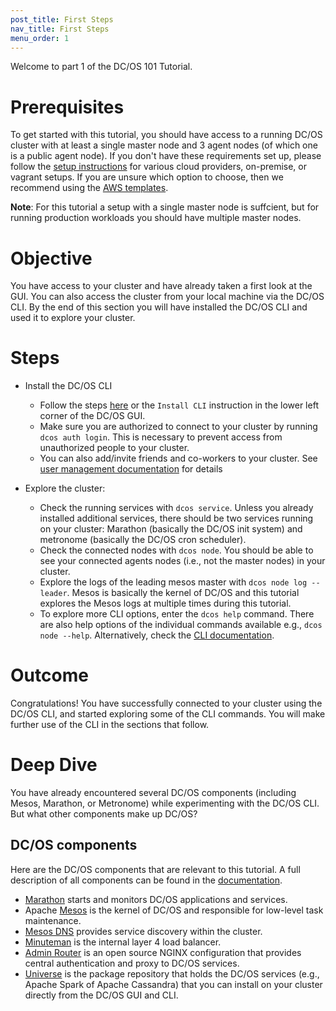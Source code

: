```yaml
---
post_title: First Steps
nav_title: First Steps
menu_order: 1
---
```


Welcome to part 1 of the DC/OS 101 Tutorial.

# Prerequisites
To get started with this tutorial, you should have access to a running DC/OS cluster with at least a single master node and 3 agent nodes (of which one is a public agent node). If you don't have these requirements set up, please follow the [setup instructions](/docs/1.10/installing/) for various cloud providers, on-premise, or vagrant setups.
If you are unsure which option to choose, then we recommend using the <a href="https://downloads.dcos.io/dcos/stable/aws.html" target="_blank">AWS templates</a>.

**Note**: For this tutorial a setup with a single master node is suffcient, but for running production workloads you should have multiple master nodes.

# Objective
You have access to your cluster and have already taken a first look at the GUI. You can also access the cluster from your local machine via the DC/OS CLI.
By the end of this section you will have installed the DC/OS CLI and used it to explore your cluster.

# Steps
  * Install the DC/OS CLI
    * Follow the steps [here](/docs/1.10/cli/install/) or the `Install CLI` instruction in the lower left corner of the DC/OS GUI.
    * Make sure you are authorized to connect to your cluster by running `dcos auth login`. This is necessary to prevent access from unauthorized people to your cluster.
    * You can also add/invite friends and co-workers to your cluster. See [user management documentation](/docs/1.10/security/user-management/) for details

  * Explore the cluster:
      * Check the running services with `dcos service`. Unless you already installed additional services, there should be two services running on your cluster: Marathon (basically the DC/OS init system) and metronome (basically the DC/OS cron scheduler).
      * Check the connected nodes with `dcos node`. You should be able to see your connected agents nodes (i.e., not the master nodes) in your cluster.
      * Explore the logs of the leading mesos master with `dcos node log --leader`. Mesos is basically the kernel of DC/OS and this tutorial explores the Mesos logs at multiple times during this tutorial.
      * To explore more CLI options, enter the `dcos help` command. There are also help options of the individual commands available e.g., `dcos node --help`. Alternatively, check the [CLI documentation](/docs/1.10/cli/).

# Outcome
Congratulations! You have successfully connected to your cluster using the DC/OS CLI, and started exploring some of the CLI commands.
You will make further use of the CLI in the sections that follow.

# Deep Dive
You have already encountered several DC/OS components (including Mesos, Marathon, or Metronome) while experimenting with the DC/OS CLI.
But what other components make up DC/OS?

## DC/OS components
Here are the DC/OS components that are relevant to this tutorial. A full description of all components can be found in the [documentation](/docs/1.10/overview/architecture/components/).
* [Marathon](/docs/1.10/overview/architecture/components/#marathon) starts and monitors DC/OS applications and services.
* Apache [Mesos](/docs/1.10/overview/architecture/components/#apache-mesos) is the kernel of DC/OS and responsible for low-level task maintenance.
* [Mesos DNS](/docs/1.10/overview/architecture/components/#mesos-dns) provides service discovery within the cluster.
* [Minuteman](/docs/1.10/overview/architecture/components/#minuteman) is the internal layer 4 load balancer.
* [Admin Router](/docs/1.10/overview/architecture/components/#admin-router) is an open source NGINX configuration that provides central authentication and proxy to DC/OS services.
* [Universe](/docs/1.10/overview/architecture/components/#dcos-package-manager) is the package repository that holds the DC/OS services (e.g., Apache Spark of Apache Cassandra) that you can install on your cluster directly from the DC/OS GUI and CLI.

